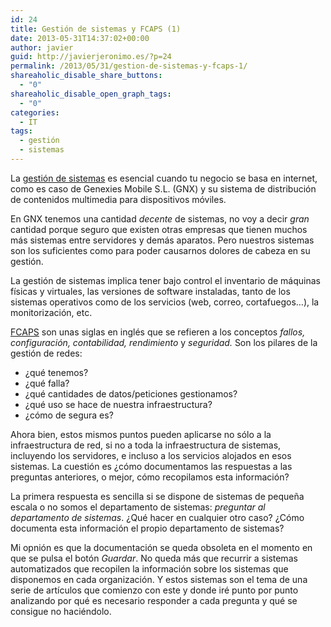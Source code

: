 ```yaml
---
id: 24
title: Gestión de sistemas y FCAPS (1)
date: 2013-05-31T14:37:02+00:00
author: javier
guid: http://javierjeronimo.es/?p=24
permalink: /2013/05/31/gestion-de-sistemas-y-fcaps-1/
shareaholic_disable_share_buttons:
  - "0"
shareaholic_disable_open_graph_tags:
  - "0"
categories:
  - IT
tags:
  - gestión
  - sistemas
---
```

La [gestión de sistemas](http://en.wikipedia.org/wiki/Systems_management "Wikipedia: Systems management") es esencial cuando tu negocio se basa en internet, como es caso de Genexies Mobile S.L. (GNX) y su sistema de distribución de contenidos multimedia para dispositivos móviles.

En GNX tenemos una cantidad _decente_ de sistemas, no voy a decir _gran_ cantidad porque seguro que existen otras empresas que tienen muchos más sistemas entre servidores y demás aparatos. Pero nuestros sistemas son los suficientes como para poder causarnos dolores de cabeza en su gestión.

La gestión de sistemas implica tener bajo control el inventario de máquinas físicas y virtuales, las versiones de software instaladas, tanto de los sistemas operativos como de los servicios (web, correo, cortafuegos&#8230;), la monitorización, etc.

[FCAPS](http://es.wikipedia.org/wiki/FCAPS "FCAPS en Wikipedia") son unas siglas en inglés que se refieren a los conceptos _fallos, configuración, contabilidad, rendimiento_ y _seguridad._ Son los pilares de la gestión de redes:

  * ¿qué tenemos?
  * ¿qué falla?
  * ¿qué cantidades de datos/peticiones gestionamos?
  * ¿qué uso se hace de nuestra infraestructura?
  * ¿cómo de segura es?

Ahora bien, estos mismos puntos pueden aplicarse no sólo a la infraestructura de red, si no a toda la infraestructura de sistemas, incluyendo los servidores, e incluso a los servicios alojados en esos sistemas. La cuestión es ¿cómo documentamos las respuestas a las preguntas anteriores, o mejor, cómo recopilamos esta información?

La primera respuesta es sencilla si se dispone de sistemas de pequeña escala o no somos el departamento de sistemas: _preguntar al departamento de sistemas_. ¿Qué hacer en cualquier otro caso? ¿Cómo documenta esta información el propio departamento de sistemas?

Mi opnión es que la documentación se queda obsoleta en el momento en que se pulsa el botón _Guardar_. No queda más que recurrir a sistemas automatizados que recopilen la información sobre los sistemas que disponemos en cada organización. Y estos sistemas son el tema de una serie de artículos que comienzo con este y donde iré punto por punto analizando por qué es necesario responder a cada pregunta y qué se consigue no haciéndolo.